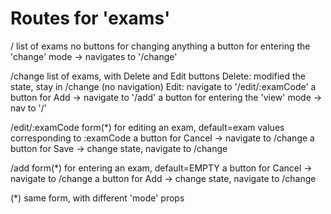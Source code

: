 # Routes for 'exams'

/ 
list of exams
no buttons for changing anything
a button for entering the 'change' mode -> navigates to '/change'

/change
list of exams, with Delete and Edit buttons
    Delete: modified the state, stay in /change (no navigation)
    Edit: navigate to '/edit/:examCode'
a button for Add -> navigate to '/add'
a button for entering the 'view' mode -> nav to '/'

/edit/:examCode
form(*) for editing an exam, default=exam values corresponding to :examCode
a button for Cancel -> navigate to /change
a button for Save -> change state, navigate to /change

/add
form(*) for entering an exam, default=EMPTY
a button for Cancel -> navigate to /change
a button for Add -> change state, navigate to /change

(*) same form, with different 'mode' props
